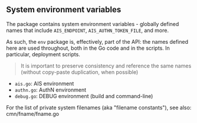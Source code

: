 ## System environment variables

The package contains system environment variables - globally defined names that include `AIS_ENDPOINT`, `AIS_AUTHN_TOKEN_FILE`, and more.

As such, the `env` package is, effectively, part of the API: the names defined here are used throughout, both in the Go code and in the scripts. In particular, deployment scripts.

> It is important to preserve consistency and reference the same names (without copy-paste duplication, when possible)

* `ais.go`:   AIS environment
* `authn.go`: AuthN environment
* `debug.go`: DEBUG environment (build and command-line)

For the list of private system filenames (aka "filename constants"), see also: cmn/fname/fname.go
